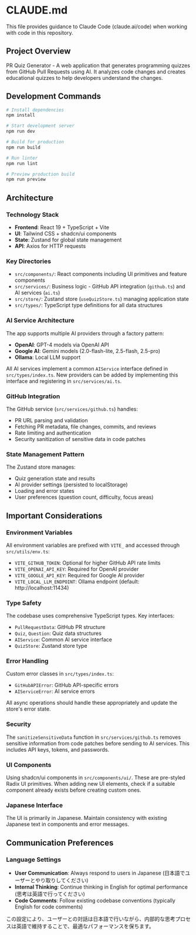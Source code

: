 # CLAUDE.md

This file provides guidance to Claude Code (claude.ai/code) when working with code in this repository.

## Project Overview

PR Quiz Generator - A web application that generates programming quizzes from GitHub Pull Requests using AI. It analyzes code changes and creates educational quizzes to help developers understand the changes.

## Development Commands

```bash
# Install dependencies
npm install

# Start development server
npm run dev

# Build for production
npm run build

# Run linter
npm run lint

# Preview production build
npm run preview
```

## Architecture

### Technology Stack
- **Frontend**: React 19 + TypeScript + Vite
- **UI**: Tailwind CSS + shadcn/ui components
- **State**: Zustand for global state management
- **API**: Axios for HTTP requests

### Key Directories
- `src/components/`: React components including UI primitives and feature components
- `src/services/`: Business logic - GitHub API integration (`github.ts`) and AI services (`ai.ts`)
- `src/store/`: Zustand store (`useQuizStore.ts`) managing application state
- `src/types/`: TypeScript type definitions for all data structures

### AI Service Architecture
The app supports multiple AI providers through a factory pattern:
- **OpenAI**: GPT-4 models via OpenAI API
- **Google AI**: Gemini models (2.0-flash-lite, 2.5-flash, 2.5-pro)
- **Ollama**: Local LLM support

All AI services implement a common `AIService` interface defined in `src/types/index.ts`. New providers can be added by implementing this interface and registering in `src/services/ai.ts`.

### GitHub Integration
The GitHub service (`src/services/github.ts`) handles:
- PR URL parsing and validation
- Fetching PR metadata, file changes, commits, and reviews
- Rate limiting and authentication
- Security sanitization of sensitive data in code patches

### State Management Pattern
The Zustand store manages:
- Quiz generation state and results
- AI provider settings (persisted to localStorage)
- Loading and error states
- User preferences (question count, difficulty, focus areas)

## Important Considerations

### Environment Variables
All environment variables are prefixed with `VITE_` and accessed through `src/utils/env.ts`:
- `VITE_GITHUB_TOKEN`: Optional for higher GitHub API rate limits
- `VITE_OPENAI_API_KEY`: Required for OpenAI provider
- `VITE_GOOGLE_API_KEY`: Required for Google AI provider
- `VITE_LOCAL_LLM_ENDPOINT`: Ollama endpoint (default: http://localhost:11434)

### Type Safety
The codebase uses comprehensive TypeScript types. Key interfaces:
- `PullRequestData`: GitHub PR structure
- `Quiz`, `Question`: Quiz data structures
- `AIService`: Common AI service interface
- `QuizStore`: Zustand store type

### Error Handling
Custom error classes in `src/types/index.ts`:
- `GitHubAPIError`: GitHub API-specific errors
- `AIServiceError`: AI service errors

All async operations should handle these appropriately and update the store's error state.

### Security
The `sanitizeSensitiveData` function in `src/services/github.ts` removes sensitive information from code patches before sending to AI services. This includes API keys, tokens, and passwords.

### UI Components
Using shadcn/ui components in `src/components/ui/`. These are pre-styled Radix UI primitives. When adding new UI elements, check if a suitable component already exists before creating custom ones.

### Japanese Interface
The UI is primarily in Japanese. Maintain consistency with existing Japanese text in components and error messages.

## Communication Preferences

### Language Settings
- **User Communication**: Always respond to users in Japanese (日本語でユーザーとやり取りしてください)
- **Internal Thinking**: Continue thinking in English for optimal performance (思考は英語で行ってください)
- **Code Comments**: Follow existing codebase conventions (typically English for code comments)

この設定により、ユーザーとの対話は日本語で行いながら、内部的な思考プロセスは英語で維持することで、最適なパフォーマンスを保ちます。